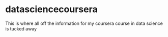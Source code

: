 datasciencecoursera
===================

This is where all off the information for my coursera course in data science is tucked away
